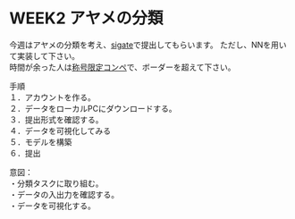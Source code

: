 # WEEK2 アヤメの分類
今週はアヤメの分類を考え、[sigate](https://signate.jp/competitions/115/data)で提出してもらいます。
ただし、NNを用いて実装して下さい。
<br>時間が余った人は[称号限定コンペ](https://signate.jp/competitions/751)で、ボーダーを超えて下さい。

手順<br>
１．アカウントを作る。<br>
２．データをローカルPCにダウンロードする。<br>
３．提出形式を確認する。<br>
４．データを可視化してみる<br>
５．モデルを構築<br>
６．提出<br>

意図：<br>
・分類タスクに取り組む。<br>
・データの入出力を確認する。<br>
・データを可視化する。
